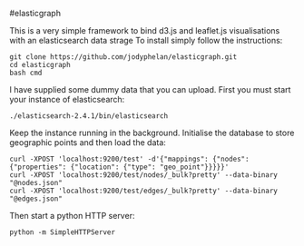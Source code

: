 #elasticgraph

This is a very simple framework to bind d3.js and leaflet.js visualisations with an elasticsearch data strage
To install simply follow the instructions:
```
git clone https://github.com/jodyphelan/elasticgraph.git
cd elasticgraph
bash cmd
```

I have supplied some dummy data that you can upload.
First you must start your instance of elasticsearch:
```
./elasticsearch-2.4.1/bin/elasticsearch
```
Keep the instance running in the background. Initialise the database to store geographic points and then load the data:
```
curl -XPOST 'localhost:9200/test' -d'{"mappings": {"nodes": {"properties": {"location": {"type": "geo_point"}}}}}'
curl -XPOST 'localhost:9200/test/nodes/_bulk?pretty' --data-binary "@nodes.json"
curl -XPOST 'localhost:9200/test/edges/_bulk?pretty' --data-binary "@edges.json"
```

Then start a python HTTP server:
```
python -m SimpleHTTPServer
```
